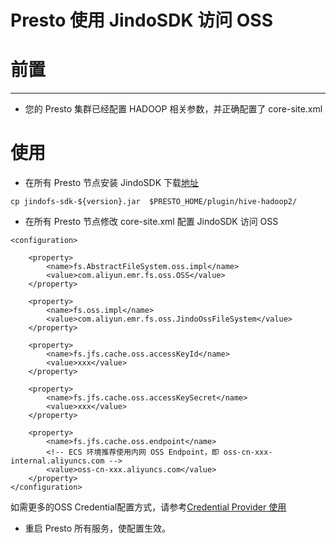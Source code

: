 # Presto 使用 JindoSDK 访问 OSS

# 前置

---
* 您的 Presto 集群已经配置 HADOOP 相关参数，并正确配置了 core-site.xml

# 使用

* 在所有 Presto 节点安装 JindoSDK
下载[地址](jindofs_sdk_download.md)
````
cp jindofs-sdk-${version}.jar  $PRESTO_HOME/plugin/hive-hadoop2/
````

* 在所有 Presto 节点修改 core-site.xml 配置 JindoSDK 访问 OSS

````
<configuration>

    <property>
        <name>fs.AbstractFileSystem.oss.impl</name>
        <value>com.aliyun.emr.fs.oss.OSS</value>
    </property>

    <property>
        <name>fs.oss.impl</name>
        <value>com.aliyun.emr.fs.oss.JindoOssFileSystem</value>
    </property>

    <property>
        <name>fs.jfs.cache.oss.accessKeyId</name>
        <value>xxx</value>
    </property>

    <property>
        <name>fs.jfs.cache.oss.accessKeySecret</name>
        <value>xxx</value>
    </property>

    <property>
        <name>fs.jfs.cache.oss.endpoint</name>
        <!-- ECS 环境推荐使用内网 OSS Endpoint，即 oss-cn-xxx-internal.aliyuncs.com -->
        <value>oss-cn-xxx.aliyuncs.com</value>
    </property>
</configuration>

````
如需更多的OSS Credential配置方式，请参考[Credential Provider 使用](jindosdk_credential_provider.md)

* 重启 Presto 所有服务，使配置生效。
